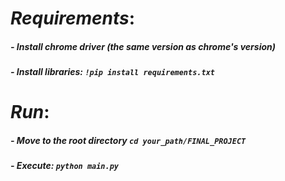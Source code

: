 # *Requirements*:
##### - Install chrome driver (the same version as chrome's version)
##### - Install libraries: ```!pip install requirements.txt```
# *Run*:
##### - Move to the root directory ```cd your_path/FINAL_PROJECT```
##### - Execute: ```python main.py```
